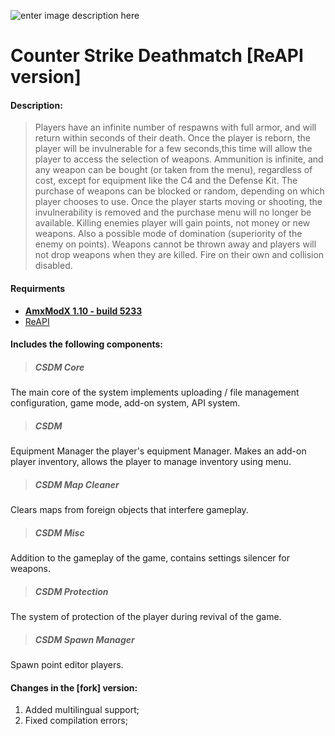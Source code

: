 ![enter image description here](https://encrypted-tbn0.gstatic.com/images?q=tbn:ANd9GcS11oXQFybzvtvmso2SeJqs_jHxFuu-iq5iORrjIGUUQDhE3vFxVg)
# Counter Strike Deathmatch [ReAPI version]
#### Description:
> Players have an infinite number of respawns with full armor, and will
> return within seconds of their death. Once the player is reborn, the
> player will be invulnerable for a few seconds,this time will allow the
> player to access the selection of weapons. Ammunition is infinite, and
> any weapon can be bought (or taken from the menu), regardless of cost,
> except for equipment like the C4 and the Defense Kit. The purchase of
> weapons can be blocked or random, depending on which player chooses to
> use. Once the player starts moving or shooting, the invulnerability is
> removed and the purchase menu will no longer be available. Killing
> enemies player will gain points, not money or new weapons. Also a
> possible mode of domination (superiority of the enemy on points).
> Weapons cannot be thrown away and players will not drop weapons when
> they are killed. Fire on their own and collision disabled.


#### Requirments
 - [**AmxModX 1.10 - build
   5233**](https://www.amxmodx.org/downloads-new.php?branch=master)
 - [ReAPI](https://github.com/s1lentq/reapi)

#### Includes the following components:

> ##### CSDM Core
 The main core of the system implements uploading / file management configuration, game mode, add-on system, API system.
> ##### CSDM
Equipment Manager the player's equipment Manager. Makes an add-on player inventory, allows the player to manage inventory using
menu.
> ##### CSDM Map Cleaner
Clears maps from foreign objects that interfere gameplay.
> ##### CSDM Misc
Addition to the gameplay of the game, contains settings silencer for weapons.
> ##### CSDM Protection
The system of protection of the player during revival of the game.
> ##### CSDM Spawn Manager
Spawn point editor players.

#### Changes in the [fork] version:
 1. Added multilingual support;
 2. Fixed compilation errors;
